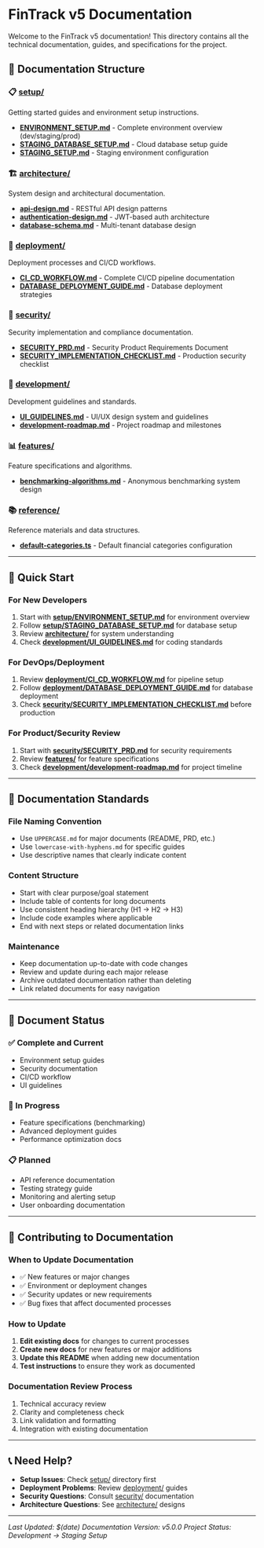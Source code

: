 # FinTrack v5 Documentation

Welcome to the FinTrack v5 documentation! This directory contains all the technical documentation, guides, and specifications for the project.

## 📁 Documentation Structure

### 📋 **[setup/](./setup/)**
Getting started guides and environment setup instructions.

- **[ENVIRONMENT_SETUP.md](./setup/ENVIRONMENT_SETUP.md)** - Complete environment overview (dev/staging/prod)
- **[STAGING_DATABASE_SETUP.md](./setup/STAGING_DATABASE_SETUP.md)** - Cloud database setup guide
- **[STAGING_SETUP.md](./setup/STAGING_SETUP.md)** - Staging environment configuration

### 🏗️ **[architecture/](./architecture/)**
System design and architectural documentation.

- **[api-design.md](./architecture/api-design.md)** - RESTful API design patterns
- **[authentication-design.md](./architecture/authentication-design.md)** - JWT-based auth architecture
- **[database-schema.md](./architecture/database-schema.md)** - Multi-tenant database design

### 🚀 **[deployment/](./deployment/)**
Deployment processes and CI/CD workflows.

- **[CI_CD_WORKFLOW.md](./deployment/CI_CD_WORKFLOW.md)** - Complete CI/CD pipeline documentation
- **[DATABASE_DEPLOYMENT_GUIDE.md](./deployment/DATABASE_DEPLOYMENT_GUIDE.md)** - Database deployment strategies

### 🔐 **[security/](./security/)**
Security implementation and compliance documentation.

- **[SECURITY_PRD.md](./security/SECURITY_PRD.md)** - Security Product Requirements Document
- **[SECURITY_IMPLEMENTATION_CHECKLIST.md](./security/SECURITY_IMPLEMENTATION_CHECKLIST.md)** - Production security checklist

### 🎨 **[development/](./development/)**
Development guidelines and standards.

- **[UI_GUIDELINES.md](./development/UI_GUIDELINES.md)** - UI/UX design system and guidelines
- **[development-roadmap.md](./development/development-roadmap.md)** - Project roadmap and milestones

### 📊 **[features/](./features/)**
Feature specifications and algorithms.

- **[benchmarking-algorithms.md](./features/benchmarking-algorithms.md)** - Anonymous benchmarking system design

### 📚 **[reference/](./reference/)**
Reference materials and data structures.

- **[default-categories.ts](./reference/default-categories.ts)** - Default financial categories configuration

---

## 🚀 Quick Start

### For New Developers
1. Start with **[setup/ENVIRONMENT_SETUP.md](./setup/ENVIRONMENT_SETUP.md)** for environment overview
2. Follow **[setup/STAGING_DATABASE_SETUP.md](./setup/STAGING_DATABASE_SETUP.md)** for database setup
3. Review **[architecture/](./architecture/)** for system understanding
4. Check **[development/UI_GUIDELINES.md](./development/UI_GUIDELINES.md)** for coding standards

### For DevOps/Deployment
1. Review **[deployment/CI_CD_WORKFLOW.md](./deployment/CI_CD_WORKFLOW.md)** for pipeline setup
2. Follow **[deployment/DATABASE_DEPLOYMENT_GUIDE.md](./deployment/DATABASE_DEPLOYMENT_GUIDE.md)** for database deployment
3. Check **[security/SECURITY_IMPLEMENTATION_CHECKLIST.md](./security/SECURITY_IMPLEMENTATION_CHECKLIST.md)** before production

### For Product/Security Review
1. Start with **[security/SECURITY_PRD.md](./security/SECURITY_PRD.md)** for security requirements
2. Review **[features/](./features/)** for feature specifications
3. Check **[development/development-roadmap.md](./development/development-roadmap.md)** for project timeline

---

## 📖 Documentation Standards

### File Naming Convention
- Use `UPPERCASE.md` for major documents (README, PRD, etc.)
- Use `lowercase-with-hyphens.md` for specific guides
- Use descriptive names that clearly indicate content

### Content Structure
- Start with clear purpose/goal statement
- Include table of contents for long documents
- Use consistent heading hierarchy (H1 → H2 → H3)
- Include code examples where applicable
- End with next steps or related documentation links

### Maintenance
- Keep documentation up-to-date with code changes
- Review and update during each major release
- Archive outdated documentation rather than deleting
- Link related documents for easy navigation

---

## 🔄 Document Status

### ✅ Complete and Current
- Environment setup guides
- Security documentation
- CI/CD workflow
- UI guidelines

### 🚧 In Progress
- Feature specifications (benchmarking)
- Advanced deployment guides
- Performance optimization docs

### 📋 Planned
- API reference documentation
- Testing strategy guide
- Monitoring and alerting setup
- User onboarding documentation

---

## 🤝 Contributing to Documentation

### When to Update Documentation
- ✅ New features or major changes
- ✅ Environment or deployment changes
- ✅ Security updates or new requirements
- ✅ Bug fixes that affect documented processes

### How to Update
1. **Edit existing docs** for changes to current processes
2. **Create new docs** for new features or major additions
3. **Update this README** when adding new documentation
4. **Test instructions** to ensure they work as documented

### Documentation Review Process
1. Technical accuracy review
2. Clarity and completeness check
3. Link validation and formatting
4. Integration with existing documentation

---

## 📞 Need Help?

- **Setup Issues**: Check [setup/](./setup/) directory first
- **Deployment Problems**: Review [deployment/](./deployment/) guides
- **Security Questions**: Consult [security/](./security/) documentation
- **Architecture Questions**: See [architecture/](./architecture/) designs

---

*Last Updated: $(date)*
*Documentation Version: v5.0.0*
*Project Status: Development → Staging Setup*
